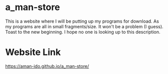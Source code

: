 # a_man-store
This is a website where I will be putting up my programs for download. As my programs are all in small fragments/size. It won't be a problem (I guess). Toast to the new beginning. I hope no one is looking up to this description. 
# Website Link
https://aman-ido.github.io/a_man-store/
